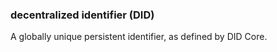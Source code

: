 ### decentralized identifier (DID)

A globally unique persistent identifier, as defined by DID Core.